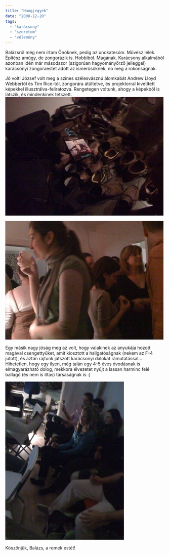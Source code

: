 ```yaml
---
title: "Hangjegyek"
date: "2008-12-20"
tags: 
  - "karácsony"
  - "szeretem"
  - "vélemény"
---
```


Balázsról még nem írtam Önöknek, pedig az unokatesóm. Művész lélek. Építész amúgy, de zongorázik is. Hobbiból. Magának. Karácsony alkalmából azonban idén már másodszor (szigorúan hagyományőrző jelleggel) karácsonyi zongoraestet adott az ismerősöknek, no meg a rokonságnak.

Jó volt! József volt meg a színes szélesvásznú álomkabát Andrew Lloyd Webbertől és Tim Rice-tól, zongorára átültetve, és projektorral kivetített képekkel illusztrálva-feliratozva. Rengetegen voltunk, ahogy a képekből is látszik, és mindenkinek tetszett. ![l-640-480-312f67b0-7be8-482b-aa13-ee56b745c476](images/l-640-480-312f67b0-7be8-482b-aa13-ee56b745c476-500x375.jpeg)

![l-640-480-d1a44488-574a-4dc8-852e-e083946b8d6e](images/l-640-480-d1a44488-574a-4dc8-852e-e083946b8d6e-500x375.jpeg)

Egy másik nagy jóság meg az volt, hogy valakinek az anyukája hozott magával csengettyűket, amit kiosztott a hallgatóságnak (nekem az F-4 jutott), és aztán rajtunk játszott karácsonyi dalokat rámutatással... Hihetetlen, hogy egy ilyen, még talán egy 4-5 éves óvodásnak is elmagyarázható dolog, mekkora élvezetet nyújt a lassan harminc felé ballagó (és nem is ittas) társaságnak is :)

![p-640-480-c929bfd3-a3e9-4751-ae6a-db7f1568e772](images/p-640-480-c929bfd3-a3e9-4751-ae6a-db7f1568e772-375x500.jpeg)

Köszönjük, Balázs, a remek estét!
